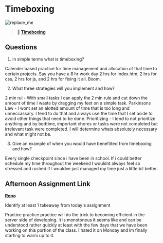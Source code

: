 # Timeboxing

![replace_me](https://codeworks.blob.core.windows.net/public/assets/img/illustrations/placeholder.svg)
> **📖 [Timeboxing](https://codeworksacademy.com/fs-student-guide/resources/wk5/03-Timeboxing)**

## Questions

1. In simple terms what is timeboxing?

Calender based practice for time management and allocation of that time to certain projects. Say you have a 8 hr work day 2 hrs for index.htm, 2 hrs for css, 2 hrs for js, and 2 hrs for fixing it all. Boom.

2. What three strategies will you implement and how?

2 min rul - With small tasks I can apply the 2 min rule and cut down the amount of time I waste by dragging my feet on a simple task. 
Parkinsons Law - I wont set an alotted amount of time that is too long and unneccassary. I tend to do that and always use the time that I set aside to avoid other things that need to be done. 
Prioritizing - I tend to not prioritize anything and by bedtime, important chores or tasks were not completed but irrelevant task were completed. I will determine whats absolutely necessary and what might not be. 

3. Give an example of when you would have benefitted from timeboxing and how? 

Every single checkpoint since i have been in school. If i could better schedule my time throughout the weekend I wouldnt always feel so stressed and rushed if I wouldve just managed my time just a little bit better.



## Afternoon Assignment Link

**[Repo](https://github.com/JeffreyWatson/space)**

Identify at least 1 takeaway from today's assignment

Practice practice practice will do the trick to becoming efficient in the server side of developing. It is monotonous it seems like and can be understood rather quickly at least with the few days that we have been working on this portion of the class. I hated it on Monday and im finally starting to warm up to it. 
